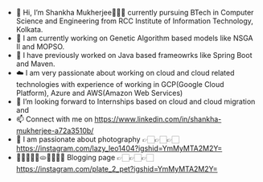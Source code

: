 - 👋 Hi, I’m Shankha Mukherjee🙋🏻‍♂️ currently pursuing BTech in Computer Science and Engineering from RCC Institute of Information Technology, Kolkata.
- 👀 I am currently working on Genetic Algorithm based models like NSGA II and MOPSO.
- 🌱 I have previously worked on Java based frameowrks like Spring Boot and Maven.
- ☁️ I am very passionate about working on cloud and cloud related technologies with experience of working in GCP(Google Cloud Platform), Azure and AWS(Amazon Web Services)
- 💞️ I’m looking forward to Internships based on cloud and cloud migration and 
- 📫 Connect with me on https://www.linkedin.com/in/shankha-mukherjee-a72a3510b/
- 📸 I am passionate about photography 👉🏻👉🏻👉🏻 https://instagram.com/lazy_leo1404?igshid=YmMyMTA2M2Y=
- 🌭🍔🧇🍕🥪🫓🥘🍝🍤🍧 Blogging page 👉🏻👉🏻👉🏻 https://instagram.com/plate_2_pet?igshid=YmMyMTA2M2Y=

<!---
shankha1404/shankha1404 is a ✨ special ✨ repository because its `README.md` (this file) appears on your GitHub profile.
You can click the Preview link to take a look at your changes.
--->

